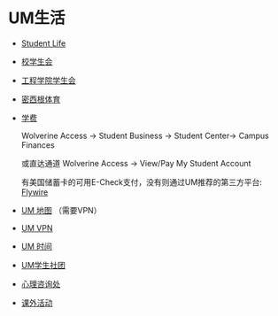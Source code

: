 # UM生活

* [Student Life](https://studentlife.umich.edu/)
* [校学生会](https://www.csg.umich.edu/)
* [工程学院学生会](https://esg.engin.umich.edu/)
* [密西根体育](https://mgoblue.com/)
* [学费](https://wolverineaccess.umich.edu/) 

  Wolverine Access -&gt; Student Business -&gt; Student Center-&gt; Campus Finances

  或直达通道 Wolverine Access -&gt; View/Pay My Student Account

  有美国储蓄卡的可用E-Check支付，没有则通过UM推荐的第三方平台: [Flywire](https://www.flywire.com/zh/)

* [UM 地图](https://maps.studentlife.umich.edu/) （需要VPN）
* [UM VPN](https://its.umich.edu/enterprise/wifi-networks/vpn/getting-started)
* [UM 时间](https://time.is/ET)
* [UM学生社团](https://maizepages.umich.edu/)
* [心理咨询处](https://caps.umich.edu/)
* [课外活动](https://events.umich.edu/)

